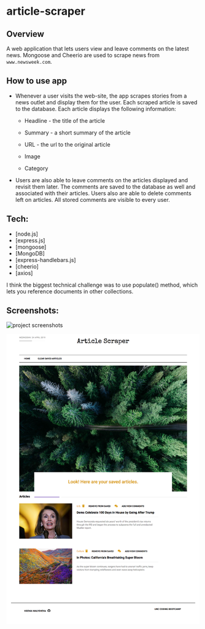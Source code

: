 # article-scraper

## Overview

A web application that lets users view and leave comments on the latest news. Mongoose and Cheerio are used to scrape news from `www.newsweek.com`.

## How to use app

- Whenever a user visits the web-site, the app scrapes stories from a news outlet and display them for the user. Each scraped article is saved to the database. Each article displays the following information:

  - Headline - the title of the article

  - Summary - a short summary of the article

  - URL - the url to the original article

  - Image

  - Category

- Users are also able to leave comments on the articles displayed and revisit them later. The comments are saved to the database as well and associated with their articles. Users also are able to delete comments left on articles. All stored comments are visible to every user.

## Tech:

- [node.js]
- [express.js]
- [mongoose]
- [MongoDB]
- [express-handlebars.js]
- [cheerio]
- [axios]

I think the biggest technical challenge was to use populate() method, which lets you reference documents in other collections.

## Screenshots:

![project screenshots](public/img/screencapture_1.png)

![project screenshots](public/img/screencapture_2.png)
